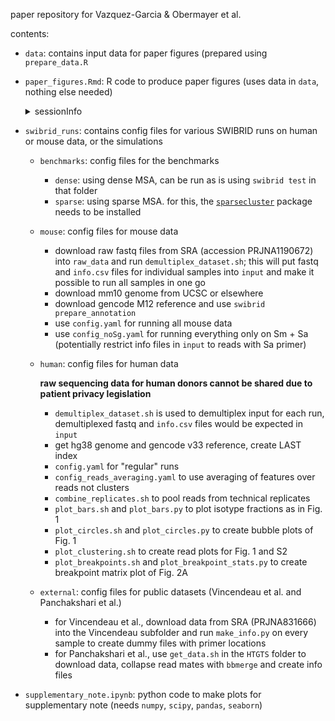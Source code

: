 paper repository for Vazquez-Garcia & Obermayer et al.

contents:

- `data`: contains input data for paper figures (prepared using `prepare_data.R`

- `paper_figures.Rmd`: R code to produce paper figures (uses data in `data`, nothing else needed)

  <details>
  <summary>sessionInfo</summary>
  **R version 4.3.2 (2023-10-31)**
  
  **Platform:** x86_64-pc-linux-gnu (64-bit) 
  
  **locale:**
  _LC_CTYPE=en_US.UTF-8_, _LC_NUMERIC=C_, _LC_TIME=en_US.UTF-8_, _LC_COLLATE=en_US.UTF-8_, _LC_MONETARY=en_US.UTF-8_, _LC_MESSAGES=en_US.UTF-8_, _LC_PAPER=en_US.UTF-8_, _LC_NAME=C_, _LC_ADDRESS=C_, _LC_TELEPHONE=C_, _LC_MEASUREMENT=en_US.UTF-8_ and _LC_IDENTIFICATION=C_
  
  **attached base packages:** 
  _grid_, _stats_, _graphics_, _grDevices_, _utils_, _datasets_, _methods_ and _base_
  
  **other attached packages:** 
  _dendextend(v.1.17.1)_, _lme4(v.1.1-35.1)_, _gtools(v.3.9.5)_, _RColorBrewer(v.1.1-3)_, _variancePartition(v.1.32.5)_, _BiocParallel(v.1.36.0)_, _limma(v.3.58.1)_, _readxl(v.1.4.3)_, _pROC(v.1.18.5)_, _glmnet(v.4.1-8)_, _Matrix(v.1.6-5)_, _car(v.3.1-2)_, _carData(v.3.0-5)_, _ggrepel(v.0.9.5)_, _circlize(v.0.4.16)_, _ComplexHeatmap(v.2.18.0)_, _cowplot(v.1.1.3)_, _scales(v.1.3.0)_, _caret(v.6.0-94)_, _lattice(v.0.21-9)_, _lubridate(v.1.9.3)_, _forcats(v.1.0.0)_, _stringr(v.1.5.1)_, _purrr(v.1.0.2)_, _readr(v.2.1.5)_, _tidyr(v.1.3.1)_, _tibble(v.3.2.1)_, _tidyverse(v.2.0.0)_, _dplyr(v.1.1.4)_, _ggpubr(v.0.6.0)_ and _ggplot2(v.3.5.1)_
  
  **loaded via a namespace (and not attached):** 
  _bitops(v.1.0-7)_, _Rdpack(v.2.6)_, _gridExtra(v.2.3)_, _rlang(v.1.1.3)_, _magrittr(v.2.0.3)_, _clue(v.0.3-65)_, _GetoptLong(v.1.0.5)_, _matrixStats(v.1.2.0)_, _compiler(v.4.3.2)_, _png(v.0.1-8)_, _vctrs(v.0.6.5)_, _reshape2(v.1.4.4)_, _pkgconfig(v.2.0.3)_, _shape(v.1.4.6.1)_, _crayon(v.1.5.2)_, _backports(v.1.4.1)_, _pander(v.0.6.5)_, _caTools(v.1.18.2)_, _utf8(v.1.2.4)_, _prodlim(v.2023.08.28)_, _tzdb(v.0.4.0)_, _nloptr(v.2.0.3)_, _xfun(v.0.42)_, _EnvStats(v.2.8.1)_, _recipes(v.1.0.10)_, _remaCor(v.0.0.18)_, _broom(v.1.0.5)_, _parallel(v.4.3.2)_, _cluster(v.2.1.4)_, _R6(v.2.5.1)_, _stringi(v.1.8.3)_, _boot(v.1.3-28.1)_, _parallelly(v.1.37.0)_, _rpart(v.4.1.21)_, _numDeriv(v.2016.8-1.1)_, _cellranger(v.1.1.0)_, _Rcpp(v.1.0.12)_, _iterators(v.1.0.14)_, _knitr(v.1.45)_, _future.apply(v.1.11.1)_, _IRanges(v.2.36.0)_, _splines(v.4.3.2)_, _nnet(v.7.3-19)_, _timechange(v.0.3.0)_, _tidyselect(v.1.2.0)_, _viridis(v.0.6.5)_, _rstudioapi(v.0.15.0)_, _abind(v.1.4-5)_, _timeDate(v.4032.109)_, _gplots(v.3.1.3.1)_, _doParallel(v.1.0.17)_, _codetools(v.0.2-19)_, _listenv(v.0.9.1)_, _lmerTest(v.3.1-3)_, _plyr(v.1.8.9)_, _Biobase(v.2.62.0)_, _withr(v.3.0.0)_, _future(v.1.33.1)_, _survival(v.3.5-7)_, _pillar(v.1.9.0)_, _KernSmooth(v.2.23-22)_, _foreach(v.1.5.2)_, _stats4(v.4.3.2)_, _generics(v.0.1.3)_, _S4Vectors(v.0.40.2)_, _hms(v.1.1.3)_, _aod(v.1.3.3)_, _munsell(v.0.5.0)_, _minqa(v.1.2.6)_, _globals(v.0.16.2)_, _RhpcBLASctl(v.0.23-42)_, _class(v.7.3-22)_, _glue(v.1.7.0)_, _tools(v.4.3.2)_, _fANCOVA(v.0.6-1)_, _data.table(v.1.15.0)_, _ModelMetrics(v.1.2.2.2)_, _gower(v.1.0.1)_, _ggsignif(v.0.6.4)_, _mvtnorm(v.1.2-4)_, _rbibutils(v.2.2.16)_, _ipred(v.0.9-14)_, _colorspace(v.2.1-0)_, _nlme(v.3.1-163)_, _cli(v.3.6.2)_, _fansi(v.1.0.6)_, _viridisLite(v.0.4.2)_, _lava(v.1.8.0)_, _corpcor(v.1.6.10)_, _gtable(v.0.3.4)_, _rstatix(v.0.7.2)_, _digest(v.0.6.34)_, _BiocGenerics(v.0.48.1)_, _pbkrtest(v.0.5.2)_, _rjson(v.0.2.21)_, _lifecycle(v.1.0.4)_, _hardhat(v.1.3.1)_, _GlobalOptions(v.0.1.2)_, _statmod(v.1.5.0)_ and _MASS(v.7.3-60)_
  </details>
  
- `swibrid_runs`: contains config files for various SWIBRID runs on human or mouse data, or the simulations

    - `benchmarks`:  config files for the benchmarks

        - `dense`: using dense MSA, can be run as is using `swibrid test` in that folder
        - `sparse`: using sparse MSA. for this, the [`sparsecluster`](https://github.com/bobermayer/sparsecluster) package needs to be installed

    - `mouse`: config files for mouse data

        - download raw fastq files from SRA (accession PRJNA1190672) into `raw_data` and run `demultiplex_dataset.sh`; this will put fastq and `info.csv` files for individual samples into `input` and make it possible to run all samples in one go
        - download mm10 genome from UCSC or elsewhere
        - download gencode M12 reference and use `swibrid prepare_annotation`
        - use `config.yaml` for running all mouse data
        - use `config_noSg.yaml` for running everything only on Sm + Sa (potentially restrict info files in `input` to reads with Sa primer)

    - `human`: config files for human data

        **raw sequencing data for human donors cannot be shared due to patient privacy legislation**

        - `demultiplex_dataset.sh` is used to demultiplex input for each run, demultiplexed fastq and `info.csv` files would be expected in `input`
        - get hg38 genome and gencode v33 reference, create LAST index
        - `config.yaml` for "regular" runs
        - `config_reads_averaging.yaml` to use averaging of features over reads not clusters
        - `combine_replicates.sh` to pool reads from technical replicates
        - `plot_bars.sh` and `plot_bars.py` to plot isotype fractions as in Fig. 1
        - `plot_circles.sh` and `plot_circles.py` to create bubble plots of Fig. 1
        - `plot_clustering.sh` to create read plots for Fig. 1 and S2
        - `plot_breakpoints.sh` and `plot_breakpoint_stats.py` to create breakpoint matrix plot of Fig. 2A

     - `external`: config files for public datasets (Vincendeau et al. and Panchakshari et al.)

        - for Vincendeau et al., download data from SRA (PRJNA831666) into the Vincendeau subfolder and run `make_info.py` on every sample to create dummy files with primer locations
        - for Panchakshari et al., use `get_data.sh` in the `HTGTS` folder to download data, collapse read mates with `bbmerge` and create info files

- `supplementary_note.ipynb`: python code to make plots for supplementary note (needs `numpy`, `scipy`, `pandas`, `seaborn`)
